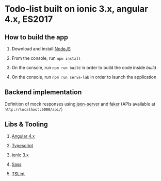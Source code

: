 Todo-list built on ionic 3.x, angular 4.x, ES2017 
=========

## How to build the app

1. Download and install [NodeJS](https://nodejs.org/en/)

2. From the console, run ``npm install``

3. On the console, run ``npm run build`` in order to build the code inside *build* 

4. On the console, run ``npm run serve-lab`` in order to launch the application 

## Backend implementation 

Definition of mock responses using [json-server](https://github.com/typicode/json-server) and [faker](https://github.com/Marak/faker.js) (APIs available at `http://localhost:5000/api/`)

## Libs & Tooling

1. [Angular 4.x](https://angular.io) 

2. [Typescript](https://www.typescriptlang.org/) 

3. [ionic 3.x](http://ionicframework.com) 

4. [Sass](http://sass-lang.com/) 

5. [TSLint](https://palantir.github.io/tslint/) 
